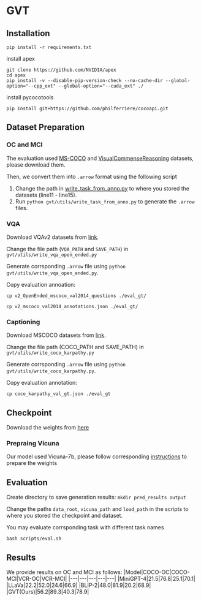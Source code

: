 # GVT

## Installation
```
pip install -r requirements.txt
```

install apex
```
git clone https://github.com/NVIDIA/apex
cd apex
pip install -v --disable-pip-version-check --no-cache-dir --global-option="--cpp_ext" --global-option="--cuda_ext" ./
```

install pycocotools
```
pip install git+https://github.com/philferriere/cocoapi.git
```


## Dataset Preparation


### OC and MCI
The evaluation used [MS-COCO](https://cocodataset.org/) and [VisualCommenseReasoning](https://visualcommonsense.com/) datasets, please download them.

Then, we convert them into `.arrow` format using the following script
1. Change the path in [write_task_from_anno.py](./gvt/utils/write_task_from_anno.py) to where you stored the datasets (line11 - line15).
2. Run `python gvt/utils/write_task_from_anno.py` to generate the `.arrow` files. 

### VQA
Download VQAv2 datasets from [link](). 

Change the file path (`VQA_PATH` and `SAVE_PATH`) in `gvt/utils/write_vqa_open_ended.py`

Generate corrsponding `.arrow` file using `python gvt/utils/write_vqa_open_ended.py`.

Copy evaluation annoation:

`cp v2_OpenEnded_mscoco_val2014_questions ./eval_gt/`

`cp v2_mscoco_val2014_annotations.json ./eval_gt/`

### Captioning
Download MSCOCO datasets from [link]().

Change the file path (COCO_PATH and SAVE_PATH) in `gvt/utils/write_coco_karpathy.py`

Generate corrsponding `.arrow` file using `python gvt/utils/write_coco_karpathy.py`.

Copy evaluation annotation:

`cp coco_karpathy_val_gt.json ./eval_gt`


## Checkpoint
Download the weights from [here](https://drive.google.com/file/d/14ficAR-WL8M0-rZaAz5bSh2DnzgaSpqS/view?usp=share_link)

### Prepraing Vicuna
Our model used Vicuna-7b, please follow corresponding [instructions](https://github.com/lm-sys/FastChat) to prepare the weights


## Evaluation
Create directory to save generation results: `mkdir pred_results output`

Change the paths `data_root`, `vicuna_path` and `load_path` in the scripts to where you stored the checkpoint and dataset.


You may evaluate corrsponding task with different task names
```
bash scripts/eval.sh
```

## Results
We provide results on OC and MCI as follows:
|Model|COCO-OC|COCO-MCI|VCR-OC|VCR-MCI|
|---|---|---|---|---|
|MiniGPT-4|21.5|76.8|25.1|70.1| 
|LLaVa|22.2|52.0|24.6|66.9|
|BLIP-2|48.0|81.9|20.2|68.9|
|GVT(Ours)|56.2|89.3|40.3|78.9|
